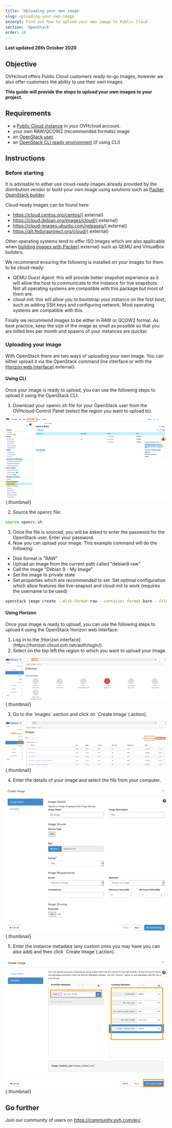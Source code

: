 ```yaml
---
title: 'Uploading your own image'
slug: uploading-your-own-image
excerpt: Find out how to upload your own image to Public Cloud
section: 'OpenStack'
order: 10
---
```


**Last updated 26th October 2020**

## Objective

OVHcloud offers Public Cloud customers ready-to-go images, however we also offer customers the ability to use their own images.

**This guide will provide the steps to upload your own images to your project.**

## Requirements

- a [Public Cloud instance](../create_an_instance_in_your_ovh_customer_account/) in your OVHcloud account.
- your own RAW/QCOW2 (recommended formats) image 
- an [OpenStack user](../creation-and-deletion-of-openstack-user) 
- an [OpenStack CLI ready environment](../prepare_the_environment_for_using_the_openstack_api) (if using CLI)

## Instructions

### Before starting

It is advisable to either use cloud-ready images already provided by the distribution vendor or build your own image using solutions such as [Packer OpenStack builder](../packer-openstack-builder).

Cloud-ready images can be found here:

- <https://cloud.centos.org/centos/>{.external}
- <https://cloud.debian.org/images/cloud/>{.external}
- <https://cloud-images.ubuntu.com/releases/>{.external}
- <https://alt.fedoraproject.org/cloud/>{.external}

Other operating systems tend to offer ISO images which are also applicable when [building images with Packer](https://www.packer.io/docs/builders){.external} such as QEMU and VirtualBox builders.

We recommend ensuring the following is installed on your images for them to be cloud-ready:

- *QEMU Guest Agent*: this will provide better snapshot experience as it will allow the host to communicate to the instance for live snapshots. Not all operating systems are compatible with this package but most of them are.
- *cloud-init*: this will allow you to bootstrap your instance on the first boot, such as adding SSH keys and configuring network. Most operating systems are compatible with this.

Finally we recommend images to be either in RAW or QCOW2 format. As best practice, keep the size of the image as small as possible so that you are billed less per month and spawns of your instances are quicker.

### Uploading your image

With OpenStack there are two ways of uploading your own image. You can either upload it via the OpenStack command line interface or with the [Horizon web interface](https://horizon.cloud.ovh.net/auth/login/){.external}.

#### Using CLI

Once your image is ready to upload, you can use the following steps to upload it using the OpenStack CLI:

<ol>
<li>Download your openrc.sh file for your OpenStack user from the OVHcloud Control Panel (select the region you want to upload to).</li>
</ol>

![openrc](images/openrc_file.png){.thumbnail}

<ol start="2">
<li>Source the openrc file:</li>
</ol>

```sh
source openrc.sh
```

<ol start="3">
<li>Once the file is sourced, you will be asked to enter the password for the OpenStack user. Enter your password.</li>
<li>Now you can upload your image. This example command will do the following:</li>
</ol>

- Disk format is "RAW"
- Upload an image from the current path called "debian9.raw"
- Call the image "Debian 9 - My Image"
- Set the image to private state
- Set properties which are recommended to set. Set optimal configuration which allow features like live-snapsot and cloud-init to work (requires the username to be used)

```sh
openstack image create --disk-format raw --container-format bare --file debian9.raw "Debian 9 - My Image" --private --property distribution=debian --property hw_disk_bus=scsi --property hw_scsi_model=virtio-scsi --property hw_qemu_guest_agent=yes --property image_original_user=debian
```

#### Using Horizon

Once your image is ready to upload, you can use the following steps to upload it using the OpenStack Horizon web interface:

<ol>
<li>Log in to the [Horizon interface](https://horizon.cloud.ovh.net/auth/login/).</li>
<li>Select on the top left the region to which you want to upload your image.</li>
</ol>

![horizon_1](images/horizon_1.png){.thumbnail}

<ol start="3">
<li>Go to the `Images` section and click on `Create Image`{.action}.</li>
</ol>

![horizon_2](images/horizon_2.png){.thumbnail}

<ol start="4">
<li>Enter the details of your image and select the file from your computer.</li>
</ol>

![horizon_3](images/horizon_3.png){.thumbnail}

<ol start="5">
<li>Enter the instance metadata (any custom ones you may have you can also add) and then click `Create Image`{.action}.</li>
</ol>

![horizon_4](images/horizon_4.png){.thumbnail}

## Go further

Join our community of users on <https://community.ovh.com/en/>.
